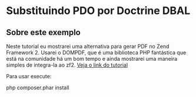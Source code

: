 Substituindo PDO por Doctrine DBAL
=======================

Sobre este exemplo
------------
Neste tutorial eu mostrarei uma alternativa para gerar PDF no Zend Framework 2. Usarei o DOMPDF, que é uma biblioteca PHP fantástica que está na comunidade há um bom tempo e ainda mostrarei uma maneira simples de integra-la ao zf2.
[Veja o link do tutorial](http://www.schoolofnet.com/2015/07/gerando-pdf-no-zend-framework-2-dompdf/)
 
Para usar execute:
 
php composer.phar install
